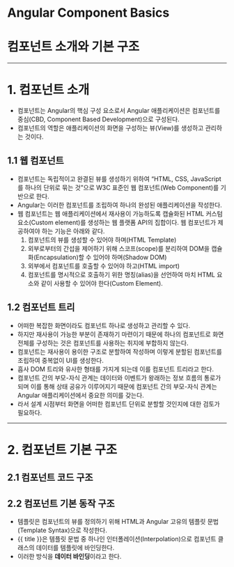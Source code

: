 # Angular Component Basics
# 컴포넌트 소개와 기본 구조
---
# 1. 컴포넌트 소개
- 컴포넌트는 Angular의 핵심 구성 요소로서 Angular 애플리케이션은 컴포넌트를 중심(CBD, Component Based Development)으로 구성된다.
- 컴포넌트의 역할은 애플리케이션의 화면을 구성하는 뷰(View)를 생성하고 관리하는 것이다.

## 1.1 웹 컴포넌트
- 컴포넌트는 독립적이고 완결된 뷰를 생성하기 위하여 “HTML, CSS, JavaScript를 하나의 단위로 묶는 것”으로 W3C 표준인 웹 컴포넌트(Web Component)를 기반으로 한다. 
- Angular는 이러한 컴포넌트를 조립하여 하나의 완성된 애플리케이션을 작성한다.
- 웹 컴포넌트는 웹 애플리케이션에서 재사용이 가능하도록 캡슐화된 HTML 커스텀 요소(Custom element)를 생성하는 웹 플랫폼 API의 집합이다. 웹 컴포넌트가 제공하여야 하는 기능은 아래와 같다.
    1. 컴포넌트의 뷰를 생성할 수 있어야 하며(HTML Template)
    2. 외부로부터의 간섭을 제어하기 위해 스코프(scope)를 분리하여 DOM을 캡슐화(Encapsulation)할 수 있어야 하며(Shadow DOM)
    3. 외부에서 컴포넌트를 호출할 수 있어야 하고(HTML import)
    4. 컴포넌트를 명시적으로 호출하기 위한 명칭(alias)을 선언하여 마치 HTML 요소와 같이 사용할 수 있어야 한다(Custom Element).

## 1.2 컴포넌트 트리
- 어떠한 복잡한 화면이라도 컴포넌트 하나로 생성하고 관리할 수 있다. 
- 하지만 재사용이 가능한 부분이 존재하기 마련이기 때문에 하나의 컴포넌트로 화면 전체를 구성하는 것은 컴포넌트를 사용하는 취지에 부합하지 않는다. 
- 컴포넌트는 재사용이 용이한 구조로 분할하여 작성하며 이렇게 분할된 컴포넌트를 조립하여 중복없이 UI를 생성한다.
- 흡사 DOM 트리와 유사한 형태를 가지게 되는데 이를 컴포넌트 트리라고 한다.
- 컴포넌트 간의 부모-자식 관계는 데이터와 이벤트가 왕래하는 정보 흐름의 통로가 되며 이를 통해 상태 공유가 이루어지기 때문에 컴포넌트 간의 부모-자식 관계는 Angular 애플리케이션에서 중요한 의미를 갖는다.
- 라서 설계 시점부터 화면을 어떠한 컴포넌트 단위로 분할할 것인지에 대한 검토가 필요하다.

---

# 2. 컴포넌트 기본 구조
## 2.1 컴포넌트 코드 구조
## 2.2 컴포넌트 기본 동작 구조
- 템플릿은 컴포넌트의 뷰를 정의하기 위해 HTML과 Angular 고유의 템플릿 문법(Template Syntax)으로 작성한다.
- {{ title }}은 템플릿 문법 중 하나인 인터폴레이션(Interpolation)으로 컴포넌트 클래스의 데이터를 템플릿에 바인딩한다. 
- 이러한 방식을 **데이터 바인딩**이라고 한다.
